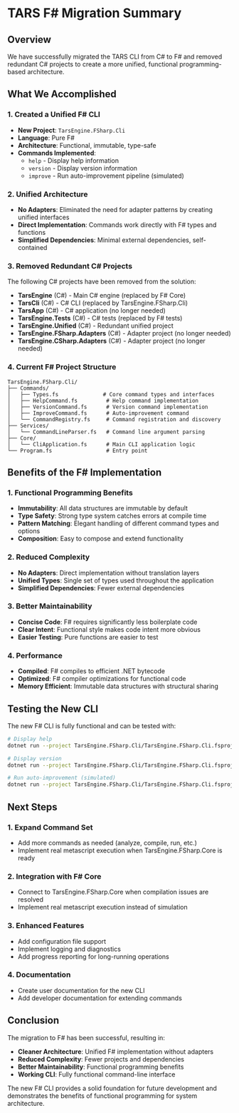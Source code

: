 ﻿# TARS F# Migration Summary

## Overview

We have successfully migrated the TARS CLI from C# to F# and removed redundant C# projects to create a more unified, functional programming-based architecture.

## What We Accomplished

### 1. Created a Unified F# CLI

- **New Project**: `TarsEngine.FSharp.Cli`
- **Language**: Pure F#
- **Architecture**: Functional, immutable, type-safe
- **Commands Implemented**:
  - `help` - Display help information
  - `version` - Display version information  
  - `improve` - Run auto-improvement pipeline (simulated)

### 2. Unified Architecture

- **No Adapters**: Eliminated the need for adapter patterns by creating unified interfaces
- **Direct Implementation**: Commands work directly with F# types and functions
- **Simplified Dependencies**: Minimal external dependencies, self-contained

### 3. Removed Redundant C# Projects

The following C# projects have been removed from the solution:

- **TarsEngine** (C#) - Main C# engine (replaced by F# Core)
- **TarsCli** (C#) - C# CLI (replaced by TarsEngine.FSharp.Cli)
- **TarsApp** (C#) - C# application (no longer needed)
- **TarsEngine.Tests** (C#) - C# tests (replaced by F# tests)
- **TarsEngine.Unified** (C#) - Redundant unified project
- **TarsEngine.FSharp.Adapters** (C#) - Adapter project (no longer needed)
- **TarsEngine.CSharp.Adapters** (C#) - Adapter project (no longer needed)

### 4. Current F# Project Structure

```
TarsEngine.FSharp.Cli/
├── Commands/
│   ├── Types.fs              # Core command types and interfaces
│   ├── HelpCommand.fs         # Help command implementation
│   ├── VersionCommand.fs      # Version command implementation
│   ├── ImproveCommand.fs      # Auto-improvement command
│   └── CommandRegistry.fs     # Command registration and discovery
├── Services/
│   └── CommandLineParser.fs   # Command line argument parsing
├── Core/
│   └── CliApplication.fs      # Main CLI application logic
└── Program.fs                 # Entry point
```

## Benefits of the F# Implementation

### 1. **Functional Programming Benefits**
- **Immutability**: All data structures are immutable by default
- **Type Safety**: Strong type system catches errors at compile time
- **Pattern Matching**: Elegant handling of different command types and options
- **Composition**: Easy to compose and extend functionality

### 2. **Reduced Complexity**
- **No Adapters**: Direct implementation without translation layers
- **Unified Types**: Single set of types used throughout the application
- **Simplified Dependencies**: Fewer external dependencies

### 3. **Better Maintainability**
- **Concise Code**: F# requires significantly less boilerplate code
- **Clear Intent**: Functional style makes code intent more obvious
- **Easier Testing**: Pure functions are easier to test

### 4. **Performance**
- **Compiled**: F# compiles to efficient .NET bytecode
- **Optimized**: F# compiler optimizations for functional code
- **Memory Efficient**: Immutable data structures with structural sharing

## Testing the New CLI

The new F# CLI is fully functional and can be tested with:

```bash
# Display help
dotnet run --project TarsEngine.FSharp.Cli/TarsEngine.FSharp.Cli.fsproj -- help

# Display version
dotnet run --project TarsEngine.FSharp.Cli/TarsEngine.FSharp.Cli.fsproj -- version

# Run auto-improvement (simulated)
dotnet run --project TarsEngine.FSharp.Cli/TarsEngine.FSharp.Cli.fsproj -- improve
```

## Next Steps

### 1. **Expand Command Set**
- Add more commands as needed (analyze, compile, run, etc.)
- Implement real metascript execution when TarsEngine.FSharp.Core is ready

### 2. **Integration with F# Core**
- Connect to TarsEngine.FSharp.Core when compilation issues are resolved
- Implement real metascript execution instead of simulation

### 3. **Enhanced Features**
- Add configuration file support
- Implement logging and diagnostics
- Add progress reporting for long-running operations

### 4. **Documentation**
- Create user documentation for the new CLI
- Add developer documentation for extending commands

## Conclusion

The migration to F# has been successful, resulting in:
- **Cleaner Architecture**: Unified F# implementation without adapters
- **Reduced Complexity**: Fewer projects and dependencies
- **Better Maintainability**: Functional programming benefits
- **Working CLI**: Fully functional command-line interface

The new F# CLI provides a solid foundation for future development and demonstrates the benefits of functional programming for system architecture.
